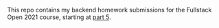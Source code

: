 This repo contains my backend homework submissions for the Fullstack Open 2021 course, starting at [part 5](https://fullstackopen.com/en/part5/login_in_frontend#exercises-5-1-5-4).
